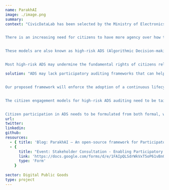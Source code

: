 ```yaml
---
name: ParakhAI
image: ./image.png
summary: 
context: "CivicDataLab has been selected by the Ministry of Electronics and Information Technology and Digital India Programme to co-create ParakhAI — an open-source framework for Participatory Algorithmic Auditing of AI solutions, especially high-risk algorithmic decision-making systems (ADS). Enabling data driven decision-making processes is key to creating sustainable interventions for inclusive development.


There is an increasing need for citizens to have more agency over how their data is used in Artificial Intelligence (AI) models, especially the ones deployed to impact lives and livelihoods. We are witnessing citizen-centric AI models now being developed through both public policy interventions and by private entities to deliver essential citizen services like public health, education, banking, e-commerce and others.


These models are also known as high-risk ADS (Algorithmic Decision-making Systems) that directly or indirectly impact benefits, punishments, or opportunities individuals or groups can receive. The risk here being that individuals or groups are harmed by the output of the decision-making system, resulting in incorrect or unfair outcomes.


Most high-risk ADS may undermine the fundamental rights of citizens related to equality, privacy, freedom of speech and expression, and may even lack protection from any potential discrimination on grounds of religion, race, caste, gender or place of birth."

solution: "ADS may lack participatory auditing frameworks that can help citizens report issues related to discrimination, exclusion, unfair treatment and more potentially due to different types of biases arising from the training data, technical constraints as well as societal or individual biases.


Our proposed framework will enforce the adoption of a continuous lifecycle with Public Consultation, Development, Deployment and Assessment as key steps built into the lifecycle. This ensures adequate avenues for impact groups to timely and effectively participate, collaborate and co-create the ADS system.


The citizen engagement models for high-risk ADS auditing need to be tailored keeping in mind the diverse nature of Indian citizens and groups, especially looking at the issues related to volume of usage, language, regional diversity, digital literacy, access and usage of internet & smartphones and more.


Citizen participation in ADS needs to be formulated from both formal, which is instituted into governance and legal regulation as well as the informal modelling that is without legally-binding engagement requirements."
url: 
twitter: 
linkedin:
github: 
resources:
  - { title: 'Blog: ParakhAI — An open-source framework for Participatory Algorithmic Auditing', link: 'https://medium.com/civicdatalab/parakhai-an-open-source-framework-for-participatory-algorithmic-auditing-e0a3e9b9bdf8', type: 'Blog' }
  - {
      title: "Event: Stakeholder Consultation - Enabling Participatory Algorithmic Auditing",
      link: 'https://docs.google.com/forms/d/e/1FAIpQLSdrWkVxT5oP61vBnO_5uKW_vx88jiia_dlygixDvh-4zEqihg/viewform',
      type: 'Form'
    }
  
sector: Digital Public Goods
type: project
---
```

